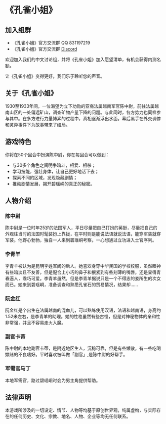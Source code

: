# 《孔雀小姐》

## 加入组群

 * 《孔雀小姐》官方交流群 QQ 831197219
 * 《孔雀小姐》官方交流群 [Discord](https://discord.gg/YWE6yFK5Bv)

欢迎加入我们的中文讨论组，并将《孔雀小姐》加入愿望清单，有机会获得内测名额。

让《孔雀小姐》变得更好，我们乐于聆听您的声音。

## 关于《孔雀小姐》

1930至1933年间，一位渴望为立下功勋的亚裔法属越南军官陈中尉，前往法属越南山区的一处偏远矿山，调查矿物产量下降的问题。与此同时，各方势力也同样参与其中。在多方进行力量博弈的过程中，真相逐渐浮出水面。幕后黑手在外交调停和灵异事件下为故事带来了结局。

## 游戏特色
你将在50个回合中扮演陈中尉，你在每回合可以做到：
- 与30多个角色之间明争暗斗，相爱、相杀；
- 学习技能，强壮身体，让自己更好地活下去；
- 探索不同的区域，发现隐藏剧情；
- 推动剧情发展，揭开碧瑶峒的真正的秘密。

## 人物介绍

### 陈中尉
陈中尉是一位时年25岁的法国军人，平日尽量把自己打扮的英挺，尽量把自己的外观往当时的法国时髦装扮上靠拢，在平时则是能说法语就说法语，能穿军装就穿军装。他野心勃勃，独自一人来到碧瑶峒考察，一心想通过立功进入士官序列。

### 李青羊
李青羊被认为是昆明李姓军阀的后人。她喜欢身穿中华民国的学校校服，虽然眼神有些暗淡且不友善，但是配合上小巧的鼻子和抿紧到有些刻薄的嘴唇，还是显得青春逼人，乖巧可爱。李青羊虽然，但是李青羊据说只是一个不得志的妾所生的次女而已。她来到碧瑶峒，准备调查和熟悉孔雀石的贸易情况，结果却……

### 阮金红
阮金红是个出生在法属越南的混血儿，可以熟练使用汉语，法语和越南语，身高约1.52米左右，是李青羊的助理。她的性格虽然有些古怪，但是对神秘物体的亲和性非常强，并且不容易走火入魔。

### 副官卡蒂
陈中尉的本地副官卡蒂，是附近地区生人，沉稳可靠，但是有些懒散，有一些吃喝嫖赌的不良嗜好。平时喜欢被叫做「副官」,是陈中尉的好帮手。

### 军需官马丁
本地军需官，路过碧瑶峒时会为男主角提供帮助。

## 法律声明
本游戏所涉及的一切设定、情节、人物等均基于原创世界观，纯属虚构，与实际存在的任何历史、文化、宗教、地名、人物、企业等均无任何联系。
